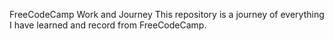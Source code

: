 FreeCodeCamp Work and Journey
This repository is a journey of everything I have learned and record  from FreeCodeCamp. 
